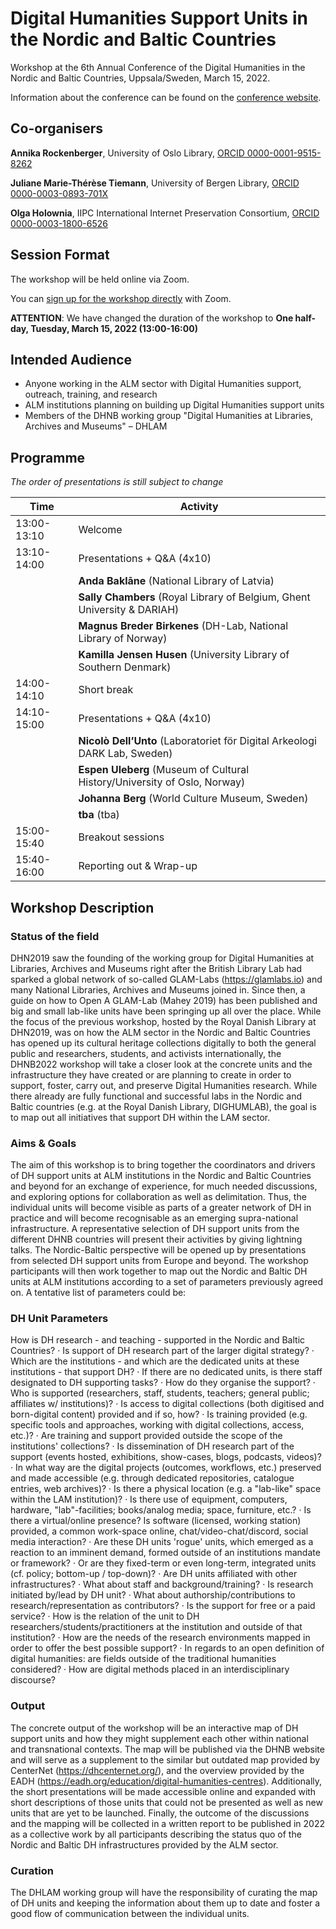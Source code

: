 # Digital Humanities Support Units in the Nordic and Baltic Countries

Workshop at the 6th Annual Conference of the Digital Humanities in the Nordic and Baltic Countries, Uppsala/Sweden, March 15, 2022.

Information about the conference can be found on the [conference website](http://dhnb.eu/conferences/dhnb2022/).


## Co-organisers

**Annika Rockenberger**, University of Oslo Library, [ORCID  0000-0001-9515-8262](https://orcid.org/0000-0001-9515-8262)

**Juliane Marie-Thérèse Tiemann**, University of Bergen Library, [ORCID 0000-0003-0893-701X](https://orcid.org/0000-0003-0893-701X)

**Olga Holownia**, IIPC International Internet Preservation Consortium, [ORCID 0000-0003-1800-6526](https://orcid.org/0000-0003-1800-6526)

## Session Format

The workshop will be held online via Zoom.

You can [sign up for the workshop directly](https://clirdlf.zoom.us/meeting/register/tZYrdOqppz0vHtyy7HdksHoLhO1vTol_gWJF) with Zoom.

**ATTENTION**: We have changed the duration of the workshop to **One half-day, Tuesday, March 15, 2022 (13:00-16:00)**

## Intended Audience

- Anyone working in the ALM sector with Digital Humanities support, outreach, training, and research
- ALM institutions planning on building up Digital Humanities support units
- Members of the DHNB working group "Digital Humanities at Libraries, Archives and Museums" – DHLAM

## Programme

*The order of presentations is still subject to change*

|Time|Activity|
|---|---|
|13:00-13:10|Welcome|
|13:10-14:00|Presentations + Q&A (4x10)|
||**Anda Baklāne** (National Library of Latvia)|
||**Sally Chambers** (Royal Library of Belgium, Ghent University & DARIAH)|
||**Magnus Breder Birkenes** (DH-Lab, National Library of Norway)|
||**Kamilla Jensen Husen** (University Library of Southern Denmark)|
|14:00-14:10|Short break|
|14:10-15:00|Presentations + Q&A (4x10)|
||**Nicolò Dell’Unto** (Laboratoriet för Digital Arkeologi DARK Lab, Sweden)|
||**Espen Uleberg** (Museum of Cultural History/University of Oslo, Norway)|
||**Johanna Berg** (World Culture Museum, Sweden)|
||**tba** (tba)|
|15:00-15:40|Breakout sessions|
|15:40-16:00|Reporting out & Wrap-up|

<!-- ## Call for Participation

**Lightning talks (CfP)**

The workshop «Digital Humanities Support Units in the Nordic and Baltic Countries» will be held online via Zoom prior to the 6th annual conference of the Digital Humanities in the Nordic and Baltic Countries, on Monday, March 14th & Tuesday, March 15th, 13:00-16:00 CET. The workshop aims to connect DH support units at libraries, archives and museums in the Nordic and Baltic countries and the people affiliated with them for an exchange of experience, much needed discussion, and an exploration of options for collaboration.

Participants are encouraged to submit proposals for short presentations (lightning talks of up to 5mins) about their DH support units. The presentation should address one specific topic related to the workshop theme.

**Workshop themes / possible parameters to address**

* How is DH research supported through the DH support unit?
* Who is the target group for this support?
* How is the DH support unit organized? Where is it placed within an institution (cf. policy)?
* Does the DH support unit provide access to digital collections and if so, how?
* Does the DH support unit preserve digital projects and research data preserved? How are access and long-term storage handled?
* Does the DH support unit provide training and if so, is it also provided outside the scope of the institutions’ collections?
* Is dissemination of DH research part of the support?
* In regards to an open definition of ‘digital humanities’: are fields outside of what can be described as ‘the humanities’ considered, too?

**Proposal format**

Approximately 150 words, submitted to dhlam[at]dhnb.eu by Feb 11, 2022.

Acceptance of proposals is decided by the workshop organisers.

**Timeline**

Submission deadline: February 11, 2022

Notification of acceptance: February 14, 2022

**Contact**

dhlam[at]dhnb.eu
-->

## Workshop Description

### Status of the field

DHN2019 saw the founding of the working group for Digital Humanities at Libraries, Archives and Museums right after the British Library Lab had sparked a global network of so-called GLAM-Labs (https://glamlabs.io) and many National Libraries, Archives and Museums joined in. Since then, a guide on how to Open A GLAM-Lab (Mahey 2019) has been published and big and small lab-like units have been springing up all over the place. While the focus of the previous workshop, hosted by the Royal Danish Library at DHN2019, was on how the ALM sector in the Nordic and Baltic Countries has opened up its cultural heritage collections digitally to both the general public and researchers, students, and activists internationally, the DHNB2022 workshop will take a closer look at the concrete units and the infrastructure they have created or are planning to create in order to support, foster, carry out, and preserve Digital Humanities research. While there already are fully functional and successful labs in the Nordic and Baltic countries (e.g. at the Royal Danish Library, DIGHUMLAB), the goal is to map out all initiatives that support DH within the LAM sector.

### Aims & Goals

The aim of this workshop is to bring together the coordinators and drivers of DH support units at ALM institutions in the Nordic and Baltic Countries and beyond for an exchange of experience, for much needed discussions, and exploring options for collaboration as well as delimitation. Thus, the individual units will become visible as parts of a greater network of DH in practice and will become recognisable as an emerging supra-national infrastructure. A representative selection of DH support units from the different DHNB countries will present their activities by giving lightning talks. The Nordic-Baltic perspective will be opened up by presentations from selected DH support units from Europe and beyond. The workshop participants will then work together to map out the Nordic and Baltic DH units at ALM institutions according to a set of parameters previously agreed on. A tentative list of parameters could be:

### DH Unit Parameters

How is DH research - and teaching - supported in the Nordic and Baltic Countries? · Is support of DH research part of the larger digital strategy? · Which are the institutions - and which are the dedicated units at these institutions - that support DH? · If there are no dedicated units, is there staff designated to DH supporting tasks? · How do they organise the support? · Who is supported (researchers, staff, students, teachers; general public; affiliates w/ institutions)? · Is access to digital collections (both digitised and born-digital content) provided and if so, how? · Is training provided (e.g. specific tools and approaches, working with digital collections, access, etc.)? · Are training and support provided outside the scope of the institutions' collections? · Is dissemination of DH research part of the support (events hosted, exhibitions, show-cases, blogs, podcasts, videos)? · In what way are the digital projects (outcomes, workflows, etc.) preserved and made accessible (e.g. through dedicated repositories, catalogue entries, web archives)? · Is there a physical location (e.g. a "lab-like" space within the LAM institution)? · Is there use of equipment, computers, hardware, "lab"-facilities; books/analog media; space, furniture, etc.? · Is there a virtual/online presence? Is software (licensed, working station) provided, a common work-space online, chat/video-chat/discord, social media interaction? · Are these DH units 'rogue' units, which emerged as a reaction to an imminent demand, formed outside of an institutions mandate or framework? · Or are they fixed-term or even long-term, integrated units (cf. policy; bottom-up / top-down)? · Are DH units affiliated with other infrastructures? · What about staff and background/training? · Is research initiated by/lead by DH unit? · What about authorship/contributions to research/representation as contributors? · Is the support for free or a paid service? · How is the relation of the unit to DH researchers/students/practitioners at the institution and outside of that institution? · How are the needs of the research environments mapped in order to offer the best possible support? · In regards to an open definition of digital humanities: are fields outside of the traditional humanities considered? · How are digital methods placed in an interdisciplinary discourse?

### Output

The concrete output of the workshop will be an interactive map of DH support units and how they might supplement each other within national and transnational contexts. The map will be published via the DHNB website and will serve as a supplement to the similar but outdated map provided by CenterNet (https://dhcenternet.org/), and the overview provided by the EADH (https://eadh.org/education/digital-humanities-centres). Additionally, the short presentations will be made accessible online and expanded with short descriptions of those units that could not be presented as well as new units that are yet to be launched. Finally, the outcome of the discussions and the mapping will be collected in a written report to be published in 2022 as a collective work by all participants describing the status quo of the Nordic and Baltic DH infrastructures provided by the ALM sector.

### Curation

The DHLAM working group will have the responsibility of curating the map of DH units and keeping the information about them up to date and foster a good flow of communication between the individual units.
